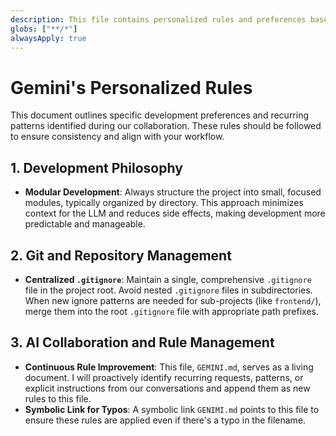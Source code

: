 ```yaml
---
description: This file contains personalized rules and preferences based on our interactions. It will be updated automatically as new patterns emerge.
globs: ["**/*"]
alwaysApply: true
---
```


# Gemini's Personalized Rules

This document outlines specific development preferences and recurring patterns identified during our collaboration. These rules should be followed to ensure consistency and align with your workflow.

## 1. Development Philosophy

- **Modular Development**: Always structure the project into small, focused modules, typically organized by directory. This approach minimizes context for the LLM and reduces side effects, making development more predictable and manageable.

## 2. Git and Repository Management

- **Centralized `.gitignore`**: Maintain a single, comprehensive `.gitignore` file in the project root. Avoid nested `.gitignore` files in subdirectories. When new ignore patterns are needed for sub-projects (like `frontend/`), merge them into the root `.gitignore` file with appropriate path prefixes.

## 3. AI Collaboration and Rule Management

- **Continuous Rule Improvement**: This file, `GEMINI.md`, serves as a living document. I will proactively identify recurring requests, patterns, or explicit instructions from our conversations and append them as new rules to this file.
- **Symbolic Link for Typos**: A symbolic link `GENIMI.md` points to this file to ensure these rules are applied even if there's a typo in the filename.
